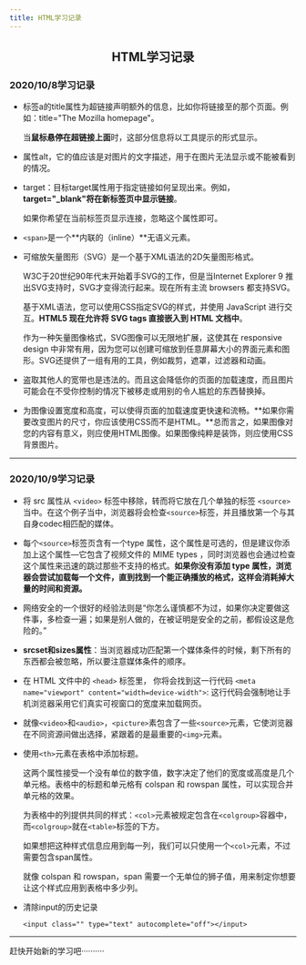 ```yaml
---
title: HTML学习记录
---
```


<h2 align="center">HTML学习记录</h2>

### 2020/10/8学习记录

- 标签a的title属性为超链接声明额外的信息，比如你将链接至的那个页面。例如：title="The Mozilla homepage"。<br>

  当**鼠标悬停在超链接上面**时，这部分信息将以工具提示的形式显示。

- 属性alt，它的值应该是对图片的文字描述，用于在图片无法显示或不能被看到的情况。

- target：目标target属性用于指定链接如何呈现出来。例如，**target="_blank"将在新标签页中显示链接**。<br>

  如果你希望在当前标签页显示连接，忽略这个属性即可。

- `<span>`是一个**内联的（inline）**无语义元素。

- 可缩放矢量图形（SVG）是一个基于XML语法的2D矢量图形格式。<br>

  W3C于20世纪90年代末开始着手SVG的工作，但是当Internet Explorer 9 推出SVG支持时，SVG才变得流行起来。现在所有主流 browsers 都支持SVG。<br>

  基于XML语法，您可以使用CSS指定SVG的样式，并使用 JavaScript 进行交互。**HTML5 现在允许将 SVG tags 直接嵌入到 HTML 文档中**。<br>

  作为一种矢量图像格式，SVG图像可以无限地扩展，这使其在 responsive design 中非常有用，因为您可以创建可缩放到任意屏幕大小的界面元素和图形。SVG还提供了一组有用的工具，例如裁剪，遮罩，过滤器和动画。

- 盗取其他人的宽带也是违法的。而且这会降低你的页面的加载速度，而且图片可能会在不受你控制的情况下被移走或用别的令人尴尬的东西替换掉。

- 为图像设置宽度和高度，可以使得页面的加载速度更快速和流畅。**如果你需要改变图片的尺寸，你应该使用CSS而不是HTML。**总而言之，如果图像对您的内容有意义，则应使用HTML图像。如果图像纯粹是装饰，则应使用CSS背景图片。

---

### 2020/10/9学习记录

- 将 src 属性从 `<video>` 标签中移除，转而将它放在几个单独的标签 `<source>` 当中。在这个例子当中，浏览器将会检查`<source>`标签，并且播放第一个与其自身codec相匹配的媒体。

- 每个`<source>`标签页含有一个type 属性，这个属性是可选的，但是建议你添加上这个属性—它包含了视频文件的 MIME types ，同时浏览器也会通过检查这个属性来迅速的跳过那些不支持的格式。**如果你没有添加 type 属性，浏览器会尝试加载每一个文件，直到找到一个能正确播放的格式，这样会消耗掉大量的时间和资源。**

- 网络安全的一个很好的经验法则是“你怎么谨慎都不为过，如果你决定要做这件事，多检查一遍；如果是别人做的，在被证明是安全的之前，都假设这是危险的。”

- **srcset和sizes属性**：当浏览器成功匹配第一个媒体条件的时候，剩下所有的东西都会被忽略，所以要注意媒体条件的顺序。

- 在 HTML 文件中的 `<head>` 标签里， 你将会找到这一行代码 `<meta name="viewport" content="width=device-width">`: 这行代码会强制地让手机浏览器采用它们真实可视窗口的宽度来加载网页。

- 就像`<video>`和`<audio>`，`<picture>`素包含了一些`<source>`元素，它使浏览器在不同资源间做出选择，紧跟着的是最重要的`<img>`元素。

- 使用`<th>`元素在表格中添加标题。<br>

  这两个属性接受一个没有单位的数字值，数字决定了他们的宽度或高度是几个单元格。表格中的标题和单元格有 colspan 和 rowspan 属性，可以实现合并单元格的效果。<br>

  为表格中的列提供共同的样式：`<col>`元素被规定包含在`<colgroup>`容器中，而`<colgroup>`就在`<table>`标签的下方。<br>

  如果想把这种样式信息应用到每一列，我们可以只使用一个`<col>`元素，不过需要包含span属性。<br>

  就像 colspan 和 rowspan，span 需要一个无单位的狮子值，用来制定你想要让这个样式应用到表格中多少列。<br>
  
- 清除input的历史记录

  ```
  <input class="" type="text" autocomplete="off"></input>
  ```

---

赶快开始新的学习吧··········
